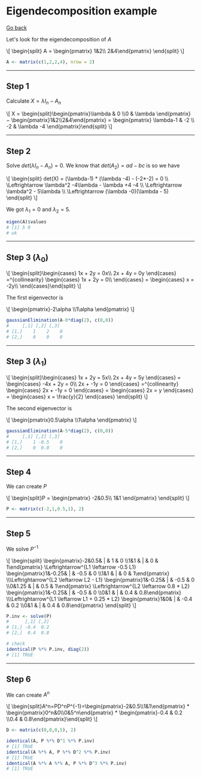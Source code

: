 # Eigendecomposition example

[Go back](../index.md#eigendecomposition-of-a-matrix)

Let's look for the eigendecomposition of $A$

<div class="overflow-auto">
\[
\begin{split}
A = 
\begin{pmatrix}
1&2\\
2&4\end{pmatrix}
\end{split}
\]
</div>

```r
A <- matrix(c(1,2,2,4), nrow = 2)
```

<hr class="sl">

## Step 1

Calculate $X = \lambda{I_n}-A_n$

<div class="overflow-auto">
\[
X = \begin{split}\begin{pmatrix}\lambda & 0 \\0 & \lambda \end{pmatrix}
− \begin{pmatrix}1&2\\2&4\end{pmatrix}
=
\begin{pmatrix}
\lambda-1 & -2 \\
-2 & \lambda -4
\end{pmatrix}\end{split}
\]
</div>

<hr class="sr">

## Step 2

Solve $det(\lambda{I_n}-A_n) = 0$. We know that $det(A_2) = ad-bc$ is so we have

<div class="overflow-auto">
\[
\begin{split}
det(X) = (\lambda-1) * (\lambda -4) - (-2*-2) = 0
\\ \Leftrightarrow
\lambda^2 -4\lambda - \lambda +4  -4
\\ \Leftrightarrow
\lambda^2 - 5\lambda 
\\ \Leftrightarrow
(\lambda -0)(\lambda - 5)
\end{split}
\]
</div>

We got $\lambda_1=0$ and $\lambda_2=5$.

```r
eigen(A)$values
# [1] 5 0
# ok
```

<hr class="sl">

## Step 3 ($\lambda_0$)

<div class="overflow-auto">
\[
\begin{split}\begin{cases}
1x + 2y = 0x\\
2x + 4y = 0y
\end{cases}
=^{collinearity}
\begin{cases}
1x + 2y = 0\\
\end{cases}
=
\begin{cases}
x = -2y\\
\end{cases}\end{split}
\]
</div>

The first eigenvector is

<div>
\[
\begin{pmatrix}-2\alpha \\1\alpha \end{pmatrix}
\]
</div>

```r
gaussianElimination(A-0*diag(2), c(0,0))
#     [,1] [,2] [,3]
# [1,]    1    2    0
# [2,]    0    0    0
```

<hr class="sr">

## Step 3 ($\lambda_1$)

<div class="overflow-auto">
\[
\begin{split}\begin{cases}
1x + 2y = 5x\\
2x + 4y = 5y
\end{cases}
=
\begin{cases}
-4x + 2y = 0\\
2x + -1y = 0
\end{cases}
=^{collinearity}
\begin{cases}
2x + -1y = 0
\end{cases}
=
\begin{cases}
2x = y
\end{cases}
=
\begin{cases}
x = \frac{y}{2}
\end{cases}
\end{split}
\]
</div>

The second eigenvector is

<div>
\[
\begin{pmatrix}0.5\alpha \\1\alpha \end{pmatrix}
\]
</div>

```r
gaussianElimination(A-5*diag(2), c(0,0))
#     [,1] [,2] [,3]
# [1,]    1 -0.5    0
# [2,]    0  0.0    0
```

<hr class="sl">

## Step 4

We can create $P$

<div class="overflow-auto">
\[
\begin{split}P = 
\begin{pmatrix}
-2&0.5\\
1&1
\end{pmatrix}
\end{split}
\]
</div>

```r
P <- matrix(c(-2,1,0.5,1), 2)
```

<hr class="sr">

## Step 5

We solve $P^{-1}$

<div class="overflow-auto">
\[
\begin{split}
\begin{pmatrix}-2&0.5&  | & 1 & 0 \\1&1 & | & 0 & 1\end{pmatrix}
\Leftrightarrow^{L1  \leftarrow -0.5 L1}
\begin{pmatrix}1&-0.25&  | & -0.5 & 0 \\1&1 & | & 0 & 1\end{pmatrix}
\\\Leftrightarrow^{L2  \leftarrow L2 - L1}
\begin{pmatrix}1&-0.25&  | & -0.5 & 0 \\0&1.25 & | & 0.5 & 1\end{pmatrix}
\Leftrightarrow^{L2  \leftarrow 0.8 * L2}
\begin{pmatrix}1&-0.25&  | & -0.5 & 0 \\0&1 & | & 0.4 & 0.8\end{pmatrix}
\\\Leftrightarrow^{L1  \leftarrow L1 + 0.25 * L2}
\begin{pmatrix}1&0&  | & -0.4 & 0.2 \\0&1 & | & 0.4 & 0.8\end{pmatrix}
\end{split}
\]
</div>

```r
P.inv <- solve(P)
#      [,1] [,2]
# [1,] -0.4  0.2
# [2,]  0.4  0.8

# check
identical(P %*% P.inv, diag(2))
# [1] TRUE
```

<hr class="sl">

## Step 6

We can create $A^n$

<div class="overflow-auto">
\[
\begin{split}A^n=PD^nP^{-1}=\begin{pmatrix}-2&0.5\\1&1\end{pmatrix} * \begin{pmatrix}0^n&0\\0&5^n\end{pmatrix}
* \begin{pmatrix}-0.4 & 0.2 \\0.4 & 0.8\end{pmatrix}\end{split}
\]
</div>

```r
D <- matrix(c(0,0,0,5), 2)

identical(A, P %*% D^1 %*% P.inv)
# [1] TRUE
identical(A %*% A, P %*% D^2 %*% P.inv)
# [1] TRUE
identical(A %*% A %*% A, P %*% D^3 %*% P.inv)
# [1] TRUE
```